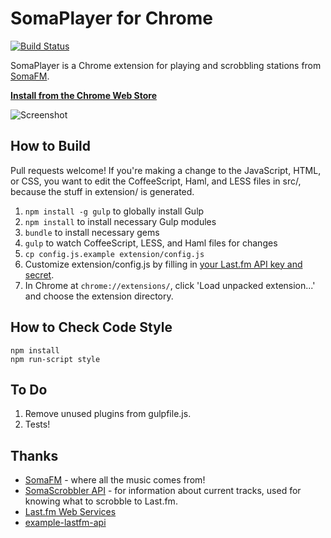 # SomaPlayer for Chrome

[![Build Status](https://semaphoreci.com/api/v1/projects/3ba07567-4856-4cbe-893a-93cec069e7af/588455/badge.svg)](https://semaphoreci.com/cheshire137/soma-chrome)

SomaPlayer is a Chrome extension for playing and scrobbling stations from [SomaFM](http://somafm.com).

**[Install from the Chrome Web Store](https://chrome.google.com/webstore/detail/somaplayer/dpcghdgbhjkihgnnbojldhjmcbieofgo?hl=en&gl=US&authuser=1)**

![Screenshot](https://raw.githubusercontent.com/cheshire137/soma-chrome/master/promo-assets/1280x800.png)

## How to Build

Pull requests welcome! If you're making a change to the JavaScript, HTML, or CSS, you want to edit the CoffeeScript, Haml, and LESS files in src/, because the stuff in extension/ is generated.

1. `npm install -g gulp` to globally install Gulp
1. `npm install` to install necessary Gulp modules
1. `bundle` to install necessary gems
1. `gulp` to watch CoffeeScript, LESS, and Haml files for changes
1. `cp config.js.example extension/config.js`
1. Customize extension/config.js by filling in [your Last.fm API key and secret](http://www.last.fm/api/accounts).
1. In Chrome at `chrome://extensions/`, click 'Load unpacked extension...' and choose the extension directory.

## How to Check Code Style

    npm install
    npm run-script style

## To Do

1. Remove unused plugins from gulpfile.js.
1. Tests!

## Thanks

- [SomaFM](http://somafm.com/) - where all the music comes from!
- [SomaScrobbler API](http://api.somascrobbler.com/) - for information about current tracks, used for knowing what to scrobble to Last.fm.
- [Last.fm Web Services](http://www.last.fm/api)
- [example-lastfm-api](https://github.com/soundsuggest/example-lastfm-api)
